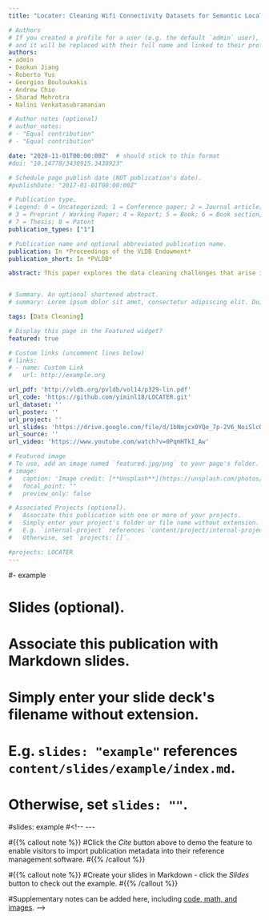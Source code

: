 ```yaml
---
title: "Locater: Cleaning Wifi Connectivity Datasets for Semantic Localization"

# Authors
# If you created a profile for a user (e.g. the default `admin` user), write the username (folder name) here 
# and it will be replaced with their full name and linked to their profile.
authors:
- admin
- Daokun Jiang
- Roberto Yus
- Georgios Bouloukakis
- Andrew Chio
- Sharad Mehrotra
- Nalini Venkatasubramanian

# Author notes (optional)
# author_notes:
# - "Equal contribution"
# - "Equal contribution"

date: "2020-11-01T00:00:00Z"  # should stick to this format
#doi: "10.14778/3430915.3430923"

# Schedule page publish date (NOT publication's date).
#publishDate: "2017-01-01T00:00:00Z"

# Publication type.
# Legend: 0 = Uncategorized; 1 = Conference paper; 2 = Journal article;
# 3 = Preprint / Working Paper; 4 = Report; 5 = Book; 6 = Book section;
# 7 = Thesis; 8 = Patent
publication_types: ["1"]

# Publication name and optional abbreviated publication name.
publication: In *Proceedings of the VLDB Endowment*
publication_short: In *PVLDB*

abstract: This paper explores the data cleaning challenges that arise in using WiFi connectivity data to locate users to semantic indoor locations such as buildings, regions, rooms. WiFi connectivity data consists of sporadic connections between devices and nearby WiFi access points (APs), each of which may cover a relatively large area within a building. Our system, entitled semantic LOCATion cleanER (LO- CATER), postulates semantic localization as a series of data cleaning tasks - first, it treats the problem of determining the AP to which a device is connected between any two of its connection events as a missing value detection and repair problem. It then associates the device with the semantic subregion (e.g., a conference room in the region) by postulating it as a location disambiguation problem. LO- CATER uses a bootstrapping semi-supervised learning method for coarse localization and a probabilistic method to achieve finer local- ization. The paper shows that LOCATER can achieve significantly high accuracy at both the coarse and fine levels.


# Summary. An optional shortened abstract.
# summary: Lorem ipsum dolor sit amet, consectetur adipiscing elit. Duis posuere tellus ac convallis placerat. Proin tincidunt magna sed ex sollicitudin condimentum.

tags: [Data Cleaning]

# Display this page in the Featured widget?
featured: true

# Custom links (uncomment lines below)
# links:
# - name: Custom Link
#   url: http://example.org

url_pdf: 'http://vldb.org/pvldb/vol14/p329-lin.pdf'
url_code: 'https://github.com/yiminl18/LOCATER.git'
url_dataset: ''
url_poster: ''
url_project: ''
url_slides: 'https://drive.google.com/file/d/1bNmjcx0YQe_7p-2V6_NoiSlcQiMx08Ud/view'
url_source: ''
url_video: 'https://www.youtube.com/watch?v=0PqmHTkI_Aw'

# Featured image
# To use, add an image named `featured.jpg/png` to your page's folder. 
# image:
#   caption: 'Image credit: [**Unsplash**](https://unsplash.com/photos/pLCdAaMFLTE)'
#   focal_point: ""
#   preview_only: false

# Associated Projects (optional).
#   Associate this publication with one or more of your projects.
#   Simply enter your project's folder or file name without extension.
#   E.g. `internal-project` references `content/project/internal-project/index.md`.
#   Otherwise, set `projects: []`.

#projects: LOCATER
---
```

#- example

# Slides (optional).
#   Associate this publication with Markdown slides.
#   Simply enter your slide deck's filename without extension.
#   E.g. `slides: "example"` references `content/slides/example/index.md`.
#   Otherwise, set `slides: ""`.
#slides: example
#<!-- ---

#{{% callout note %}}
#Click the *Cite* button above to demo the feature to enable visitors to import publication metadata into their reference management software.
#{{% /callout %}}

#{{% callout note %}}
#Create your slides in Markdown - click the *Slides* button to check out the example.
#{{% /callout %}}

#Supplementary notes can be added here, including [code, math, and images](https://wowchemy.com/docs/writing-markdown-latex/). -->
